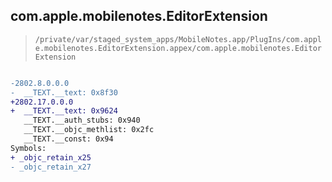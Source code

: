 ## com.apple.mobilenotes.EditorExtension

> `/private/var/staged_system_apps/MobileNotes.app/PlugIns/com.apple.mobilenotes.EditorExtension.appex/com.apple.mobilenotes.EditorExtension`

```diff

-2802.8.0.0.0
-  __TEXT.__text: 0x8f30
+2802.17.0.0.0
+  __TEXT.__text: 0x9624
   __TEXT.__auth_stubs: 0x940
   __TEXT.__objc_methlist: 0x2fc
   __TEXT.__const: 0x94
Symbols:
+ _objc_retain_x25
- _objc_retain_x27

```
